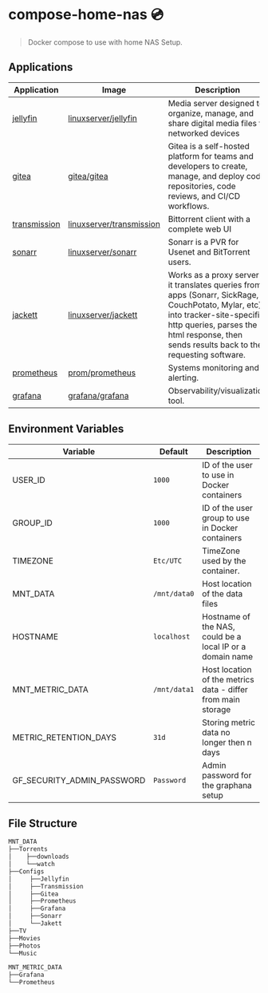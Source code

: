 # compose-home-nas 💿

> Docker compose to use with home NAS Setup.

## Applications

| Application                                   | Image                                                                         | Description                                                                                                                                                                                                                 |
| --------------------------------------------- | ----------------------------------------------------------------------------- | --------------------------------------------------------------------------------------------------------------------------------------------------------------------------------------------------------------------------- |
| [jellyfin](https://jellyfin.org/)             | [linuxserver/jellyfin](https://hub.docker.com/r/linuxserver/jellyfin)         | Media server designed to organize, manage, and share digital media files to networked devices                                                                                                                               |
| [gitea](https://about.gitea.com/)             | [gitea/gitea](https://hub.docker.com/r/gitea/gitea)                           | Gitea is a self-hosted platform for teams and developers to create, manage, and deploy code repositories, code reviews, and CI/CD workflows.                                                                                |
| [transmission](https://transmissionbt.com)    | [linuxserver/transmission](https://hub.docker.com/r/linuxserver/transmission) | Bittorrent client with a complete web UI                                                                                                                                                                                    |
| [sonarr](https://sonarr.tv/)                  | [linuxserver/sonarr](https://hub.docker.com/r/linuxserver/sonarr)             | Sonarr is a PVR for Usenet and BitTorrent users.                                                                                                                                                                            |
| [jackett](https://github.com/Jackett/Jackett) | [linuxserver/jackett](https://hub.docker.com/r/linuxserver/jackett)           | Works as a proxy server: it translates queries from apps (Sonarr, SickRage, CouchPotato, Mylar, etc) into tracker-site-specific http queries, parses the html response, then sends results back to the requesting software. |
| [prometheus](https://prometheus.io/)          | [prom/prometheus](https://hub.docker.com/r/prom/prometheus)                   | Systems monitoring and alerting.                                                                                                                                                                                      |
| [grafana](https://grafana.com/)               | [grafana/grafana](https://hub.docker.com/r/grafana/grafana/tags)              | Observability/visualization tool.                                                                                                                                                                                             |

## Environment Variables

| Variable                   | Default      | Description                                                  |
| -------------------------- | ------------ | ------------------------------------------------------------ |
| USER_ID                    | `1000`       | ID of the user to use in Docker containers                   |
| GROUP_ID                   | `1000`       | ID of the user group to use in Docker containers             |
| TIMEZONE                   | `Etc/UTC`    | TimeZone used by the container.                              |
| MNT_DATA                   | `/mnt/data0` | Host location of the data files                              |
| HOSTNAME                   | `localhost`  | Hostname of the NAS, could be a local IP or a domain name    |
| MNT_METRIC_DATA            | `/mnt/data1` | Host location of the metrics data - differ from main storage |
| METRIC_RETENTION_DAYS      | `31d`        | Storing metric data no longer then n days                    |
| GF_SECURITY_ADMIN_PASSWORD | `Password`   | Admin password for the graphana setup                        |

## File Structure

```txt
MNT_DATA
├──Torrents
│    ├──downloads
│    └──watch
├──Configs
│     ├──Jellyfin
│     ├──Transmission
│     ├──Gitea
│     ├──Prometheus
│     ├──Grafana
│     ├──Sonarr
│     └──Jakett
├──TV
├──Movies
├──Photos
└──Music

MNT_METRIC_DATA
├──Grafana
└──Prometheus
```
